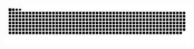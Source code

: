 <img src="https://raw.githubusercontent.com/jshhusxh12/jshhusxh12/output/snake.svg" alt="Snake animation" />

